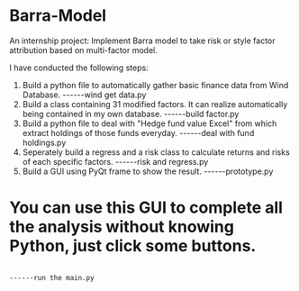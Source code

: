 # Barra-Model
An internship project: Implement Barra model to take risk or style factor attribution based on multi-factor model.

I have conducted the following steps:

1) Build a python file to automatically gather basic finance data from Wind Database.
                                                                              ------wind get data.py
2) Build a class containing 31 modified factors. It can realize automatically being contained in my own database.
                                                                              ------build factor.py
3) Build a python file to deal with "Hedge fund value Excel" from which extract holdings of those funds everyday.
                                                                              ------deal with fund holdings.py
4) Seperately build a regress and a risk class to calculate returns and risks of each specific factors.
                                                                              ------risk and regress.py
5) Build a GUI using PyQt frame to show the result.
                                                                              ------prototype.py

# You can use this GUI to complete all the analysis without knowing Python, just click some buttons.
                                                                              ------run the main.py


